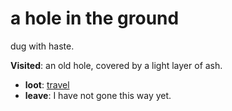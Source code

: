 # a hole in the ground

dug with haste.

**Visited**: an old hole, covered by a light layer of ash.

- **loot**: [travel](travel-travel.md)
- **leave**: I have not gone this way yet.
